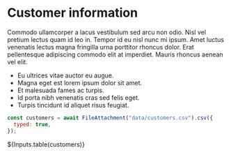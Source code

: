 # Customer information

Commodo ullamcorper a lacus vestibulum sed arcu non odio. Nisl vel pretium lectus quam id leo in. Tempor id eu nisl nunc mi ipsum. Amet luctus venenatis lectus magna fringilla urna porttitor rhoncus dolor. Erat pellentesque adipiscing commodo elit at imperdiet. Mauris rhoncus aenean vel elit.

- Eu ultrices vitae auctor eu augue.
- Magna eget est lorem ipsum dolor sit amet.
- Et malesuada fames ac turpis.
- Id porta nibh venenatis cras sed felis eget.
- Turpis tincidunt id aliquet risus feugiat.

```js
const customers = await FileAttachment("data/customers.csv").csv({
  typed: true,
});
```

<div class="card">${Inputs.table(customers)}
</div>
